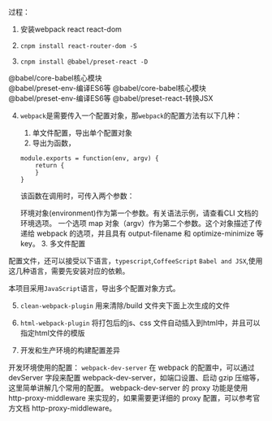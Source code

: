 过程：

1. 安装webpack react react-dom

2. `cnpm install react-router-dom -S`

3. `cnpm install @babel/preset-react -D`


@babel/core-babel核心模块    
@babel/preset-env-编译ES6等
@babel/core-babel核心模块    
@babel/preset-env-编译ES6等 @babel/preset-react-转换JSX

4. `webpack`是需要传入一个配置对象，那`webpack`的配置方法有以下几种：

    1. 单文件配置，导出单个配置对象
    2. 导出为函数， 
    ```
    module.exports = function(env, argv) {
        return {
        }
    }
    ```
    该函数在调用时，可传入两个参数：
    
    环境对象(environment)作为第一个参数。有关语法示例，请查看CLI 文档的环境选项。 
    一个选项 map 对象（argv）作为第二个参数。这个对象描述了传递给 webpack 的选项，并且具有 output-filename 和 optimize-minimize 等 key。
    3. 多文件配置

配置文件，还可以接受以下语言，`typescript`,`CoffeeScript` `Babel and JSX`,使用这几种语言，需要先安装对应的依赖。

本项目采用`JavaScript`语言，导出多个配置对象方式。

5. `clean-webpack-plugin` 用来清除/build 文件夹下面上次生成的文件
6. `html-webpack-plugin`  将打包后的js、css 文件自动插入到html中，并且可以指定html文件的模版

7. 开发和生产环境的构建配置差异

开发环境使用的配置：
`webpack-dev-server`
在 webpack 的配置中，可以通过 devServer 字段来配置 webpack-dev-server，如端口设置、启动 gzip 压缩等，这里简单讲解几个常用的配置。
webpack-dev-server 的 proxy 功能是使用 http-proxy-middleware 来实现的，如果需要更详细的 proxy 配置，可以参考官方文档 http-proxy-middleware。


